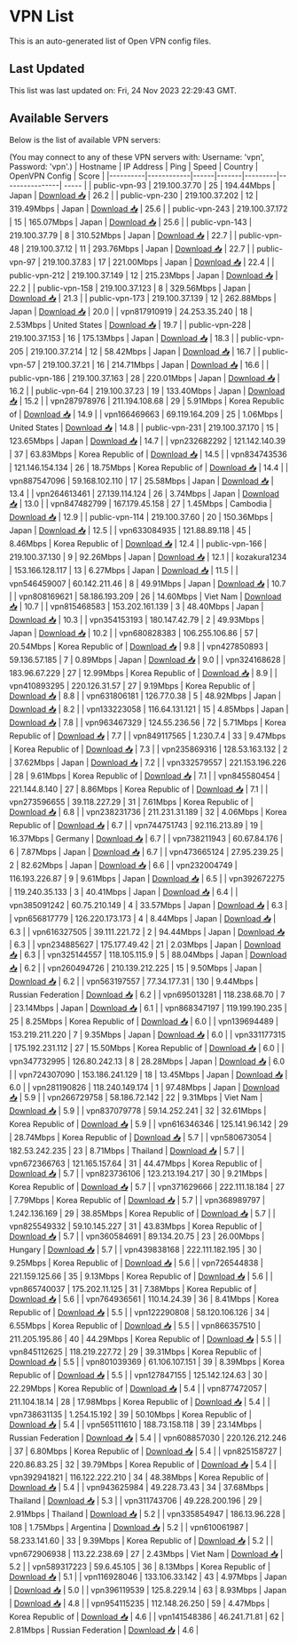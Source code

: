 # VPN List

This is an auto-generated list of Open VPN config files.

## Last Updated

This list was last updated on: Fri, 24 Nov 2023 22:29:43 GMT.

## Available Servers

Below is the list of available VPN servers:

(You may connect to any of these VPN servers with: Username: 'vpn', Password: 'vpn'.)
| Hostname | IP Address | Ping | Speed | Country | OpenVPN Config | Score |
|----------|------------|------|-------|---------|----------------| ----- |
| public-vpn-93 | 219.100.37.70 | 25 | 194.44Mbps | Japan | [Download 📥](./configs/server_0_JP.ovpn) | 26.2 |
| public-vpn-230 | 219.100.37.202 | 12 | 319.49Mbps | Japan | [Download 📥](./configs/server_1_JP.ovpn) | 25.6 |
| public-vpn-243 | 219.100.37.172 | 15 | 165.07Mbps | Japan | [Download 📥](./configs/server_2_JP.ovpn) | 25.6 |
| public-vpn-143 | 219.100.37.79 | 8 | 310.52Mbps | Japan | [Download 📥](./configs/server_3_JP.ovpn) | 22.7 |
| public-vpn-48 | 219.100.37.12 | 11 | 293.76Mbps | Japan | [Download 📥](./configs/server_4_JP.ovpn) | 22.7 |
| public-vpn-97 | 219.100.37.83 | 17 | 221.00Mbps | Japan | [Download 📥](./configs/server_5_JP.ovpn) | 22.4 |
| public-vpn-212 | 219.100.37.149 | 12 | 215.23Mbps | Japan | [Download 📥](./configs/server_6_JP.ovpn) | 22.2 |
| public-vpn-158 | 219.100.37.123 | 8 | 329.56Mbps | Japan | [Download 📥](./configs/server_7_JP.ovpn) | 21.3 |
| public-vpn-173 | 219.100.37.139 | 12 | 262.88Mbps | Japan | [Download 📥](./configs/server_8_JP.ovpn) | 20.0 |
| vpn817910919 | 24.253.35.240 | 18 | 2.53Mbps | United States | [Download 📥](./configs/server_9_US.ovpn) | 19.7 |
| public-vpn-228 | 219.100.37.153 | 16 | 175.13Mbps | Japan | [Download 📥](./configs/server_10_JP.ovpn) | 18.3 |
| public-vpn-205 | 219.100.37.214 | 12 | 58.42Mbps | Japan | [Download 📥](./configs/server_11_JP.ovpn) | 16.7 |
| public-vpn-57 | 219.100.37.21 | 16 | 214.71Mbps | Japan | [Download 📥](./configs/server_12_JP.ovpn) | 16.6 |
| public-vpn-186 | 219.100.37.163 | 28 | 220.01Mbps | Japan | [Download 📥](./configs/server_13_JP.ovpn) | 16.2 |
| public-vpn-64 | 219.100.37.23 | 19 | 133.40Mbps | Japan | [Download 📥](./configs/server_14_JP.ovpn) | 15.2 |
| vpn287978976 | 211.194.108.68 | 29 | 5.91Mbps | Korea Republic of | [Download 📥](./configs/server_15_KR.ovpn) | 14.9 |
| vpn166469663 | 69.119.164.209 | 25 | 1.06Mbps | United States | [Download 📥](./configs/server_16_US.ovpn) | 14.8 |
| public-vpn-231 | 219.100.37.170 | 15 | 123.65Mbps | Japan | [Download 📥](./configs/server_17_JP.ovpn) | 14.7 |
| vpn232682292 | 121.142.140.39 | 37 | 63.83Mbps | Korea Republic of | [Download 📥](./configs/server_18_KR.ovpn) | 14.5 |
| vpn834743536 | 121.146.154.134 | 26 | 18.75Mbps | Korea Republic of | [Download 📥](./configs/server_19_KR.ovpn) | 14.4 |
| vpn887547096 | 59.168.102.110 | 17 | 25.58Mbps | Japan | [Download 📥](./configs/server_20_JP.ovpn) | 13.4 |
| vpn264613461 | 27.139.114.124 | 26 | 3.74Mbps | Japan | [Download 📥](./configs/server_21_JP.ovpn) | 13.0 |
| vpn847482799 | 167.179.45.158 | 27 | 1.45Mbps | Cambodia | [Download 📥](./configs/server_22_KH.ovpn) | 12.9 |
| public-vpn-114 | 219.100.37.60 | 20 | 150.36Mbps | Japan | [Download 📥](./configs/server_23_JP.ovpn) | 12.5 |
| vpn633084935 | 121.88.89.118 | 45 | 8.46Mbps | Korea Republic of | [Download 📥](./configs/server_24_KR.ovpn) | 12.4 |
| public-vpn-166 | 219.100.37.130 | 9 | 92.26Mbps | Japan | [Download 📥](./configs/server_25_JP.ovpn) | 12.1 |
| kozakura1234 | 153.166.128.117 | 13 | 6.27Mbps | Japan | [Download 📥](./configs/server_26_JP.ovpn) | 11.5 |
| vpn546459007 | 60.142.211.46 | 8 | 49.91Mbps | Japan | [Download 📥](./configs/server_27_JP.ovpn) | 10.7 |
| vpn808169621 | 58.186.193.209 | 26 | 14.60Mbps | Viet Nam | [Download 📥](./configs/server_28_VN.ovpn) | 10.7 |
| vpn815468583 | 153.202.161.139 | 3 | 48.40Mbps | Japan | [Download 📥](./configs/server_29_JP.ovpn) | 10.3 |
| vpn354153193 | 180.147.42.79 | 2 | 49.93Mbps | Japan | [Download 📥](./configs/server_30_JP.ovpn) | 10.2 |
| vpn680828383 | 106.255.106.86 | 57 | 20.54Mbps | Korea Republic of | [Download 📥](./configs/server_31_KR.ovpn) | 9.8 |
| vpn427850893 | 59.136.57.185 | 7 | 0.89Mbps | Japan | [Download 📥](./configs/server_32_JP.ovpn) | 9.0 |
| vpn324168628 | 183.96.67.229 | 27 | 12.99Mbps | Korea Republic of | [Download 📥](./configs/server_33_KR.ovpn) | 8.9 |
| vpn410893295 | 220.126.31.57 | 27 | 9.19Mbps | Korea Republic of | [Download 📥](./configs/server_34_KR.ovpn) | 8.8 |
| vpn631806181 | 126.77.0.38 | 5 | 48.92Mbps | Japan | [Download 📥](./configs/server_35_JP.ovpn) | 8.2 |
| vpn133223058 | 116.64.131.121 | 15 | 4.85Mbps | Japan | [Download 📥](./configs/server_36_JP.ovpn) | 7.8 |
| vpn963467329 | 124.55.236.56 | 72 | 5.71Mbps | Korea Republic of | [Download 📥](./configs/server_37_KR.ovpn) | 7.7 |
| vpn849117565 | 1.230.7.4 | 33 | 9.47Mbps | Korea Republic of | [Download 📥](./configs/server_38_KR.ovpn) | 7.3 |
| vpn235869316 | 128.53.163.132 | 2 | 37.62Mbps | Japan | [Download 📥](./configs/server_39_JP.ovpn) | 7.2 |
| vpn332579557 | 221.153.196.226 | 28 | 9.61Mbps | Korea Republic of | [Download 📥](./configs/server_40_KR.ovpn) | 7.1 |
| vpn845580454 | 221.144.8.140 | 27 | 8.86Mbps | Korea Republic of | [Download 📥](./configs/server_41_KR.ovpn) | 7.1 |
| vpn273596655 | 39.118.227.29 | 31 | 7.61Mbps | Korea Republic of | [Download 📥](./configs/server_42_KR.ovpn) | 6.8 |
| vpn238231736 | 211.231.31.189 | 32 | 4.06Mbps | Korea Republic of | [Download 📥](./configs/server_43_KR.ovpn) | 6.7 |
| vpn744751743 | 92.116.213.89 | 19 | 16.37Mbps | Germany | [Download 📥](./configs/server_44_DE.ovpn) | 6.7 |
| vpn738211943 | 60.67.84.176 | 6 | 7.87Mbps | Japan | [Download 📥](./configs/server_45_JP.ovpn) | 6.7 |
| vpn473665124 | 27.95.239.25 | 2 | 82.62Mbps | Japan | [Download 📥](./configs/server_46_JP.ovpn) | 6.6 |
| vpn232004749 | 116.193.226.87 | 9 | 9.61Mbps | Japan | [Download 📥](./configs/server_47_JP.ovpn) | 6.5 |
| vpn392672275 | 119.240.35.133 | 3 | 40.41Mbps | Japan | [Download 📥](./configs/server_48_JP.ovpn) | 6.4 |
| vpn385091242 | 60.75.210.149 | 4 | 33.57Mbps | Japan | [Download 📥](./configs/server_49_JP.ovpn) | 6.3 |
| vpn656817779 | 126.220.173.173 | 4 | 8.44Mbps | Japan | [Download 📥](./configs/server_50_JP.ovpn) | 6.3 |
| vpn616327505 | 39.111.221.72 | 2 | 94.44Mbps | Japan | [Download 📥](./configs/server_51_JP.ovpn) | 6.3 |
| vpn234885627 | 175.177.49.42 | 21 | 2.03Mbps | Japan | [Download 📥](./configs/server_52_JP.ovpn) | 6.3 |
| vpn325144557 | 118.105.115.9 | 5 | 88.04Mbps | Japan | [Download 📥](./configs/server_53_JP.ovpn) | 6.2 |
| vpn260494726 | 210.139.212.225 | 15 | 9.50Mbps | Japan | [Download 📥](./configs/server_54_JP.ovpn) | 6.2 |
| vpn563197557 | 77.34.177.31 | 130 | 9.44Mbps | Russian Federation | [Download 📥](./configs/server_55_RU.ovpn) | 6.2 |
| vpn695013281 | 118.238.68.70 | 7 | 23.14Mbps | Japan | [Download 📥](./configs/server_56_JP.ovpn) | 6.1 |
| vpn868347197 | 119.199.190.235 | 25 | 8.25Mbps | Korea Republic of | [Download 📥](./configs/server_57_KR.ovpn) | 6.0 |
| vpn139694489 | 153.219.211.220 | 7 | 9.35Mbps | Japan | [Download 📥](./configs/server_58_JP.ovpn) | 6.0 |
| vpn331177315 | 175.192.231.112 | 27 | 15.50Mbps | Korea Republic of | [Download 📥](./configs/server_59_KR.ovpn) | 6.0 |
| vpn347732995 | 126.80.242.13 | 8 | 28.28Mbps | Japan | [Download 📥](./configs/server_60_JP.ovpn) | 6.0 |
| vpn724307090 | 153.186.241.129 | 18 | 13.45Mbps | Japan | [Download 📥](./configs/server_61_JP.ovpn) | 6.0 |
| vpn281190826 | 118.240.149.174 | 1 | 97.48Mbps | Japan | [Download 📥](./configs/server_62_JP.ovpn) | 5.9 |
| vpn266729758 | 58.186.72.142 | 22 | 9.31Mbps | Viet Nam | [Download 📥](./configs/server_63_VN.ovpn) | 5.9 |
| vpn837079778 | 59.14.252.241 | 32 | 32.61Mbps | Korea Republic of | [Download 📥](./configs/server_64_KR.ovpn) | 5.9 |
| vpn616346346 | 125.141.96.142 | 29 | 28.74Mbps | Korea Republic of | [Download 📥](./configs/server_65_KR.ovpn) | 5.7 |
| vpn580673054 | 182.53.242.235 | 23 | 8.71Mbps | Thailand | [Download 📥](./configs/server_66_TH.ovpn) | 5.7 |
| vpn672366763 | 121.165.157.64 | 31 | 44.47Mbps | Korea Republic of | [Download 📥](./configs/server_67_KR.ovpn) | 5.7 |
| vpn823736106 | 123.213.194.217 | 30 | 9.21Mbps | Korea Republic of | [Download 📥](./configs/server_68_KR.ovpn) | 5.7 |
| vpn371629666 | 222.111.18.184 | 27 | 7.79Mbps | Korea Republic of | [Download 📥](./configs/server_69_KR.ovpn) | 5.7 |
| vpn368989797 | 1.242.136.169 | 29 | 38.85Mbps | Korea Republic of | [Download 📥](./configs/server_70_KR.ovpn) | 5.7 |
| vpn825549332 | 59.10.145.227 | 31 | 43.83Mbps | Korea Republic of | [Download 📥](./configs/server_71_KR.ovpn) | 5.7 |
| vpn360584691 | 89.134.20.75 | 23 | 26.00Mbps | Hungary | [Download 📥](./configs/server_72_HU.ovpn) | 5.7 |
| vpn439838168 | 222.111.182.195 | 30 | 9.25Mbps | Korea Republic of | [Download 📥](./configs/server_73_KR.ovpn) | 5.6 |
| vpn726544838 | 221.159.125.66 | 35 | 9.13Mbps | Korea Republic of | [Download 📥](./configs/server_74_KR.ovpn) | 5.6 |
| vpn865740037 | 175.202.11.125 | 31 | 7.38Mbps | Korea Republic of | [Download 📥](./configs/server_75_KR.ovpn) | 5.6 |
| vpn764936561 | 110.14.24.39 | 36 | 8.41Mbps | Korea Republic of | [Download 📥](./configs/server_76_KR.ovpn) | 5.5 |
| vpn122290808 | 58.120.106.126 | 34 | 6.55Mbps | Korea Republic of | [Download 📥](./configs/server_77_KR.ovpn) | 5.5 |
| vpn866357510 | 211.205.195.86 | 40 | 44.29Mbps | Korea Republic of | [Download 📥](./configs/server_78_KR.ovpn) | 5.5 |
| vpn845112625 | 118.219.227.72 | 29 | 39.31Mbps | Korea Republic of | [Download 📥](./configs/server_79_KR.ovpn) | 5.5 |
| vpn801039369 | 61.106.107.151 | 39 | 8.39Mbps | Korea Republic of | [Download 📥](./configs/server_80_KR.ovpn) | 5.5 |
| vpn127847155 | 125.142.124.63 | 30 | 22.29Mbps | Korea Republic of | [Download 📥](./configs/server_81_KR.ovpn) | 5.4 |
| vpn877472057 | 211.104.18.14 | 28 | 17.98Mbps | Korea Republic of | [Download 📥](./configs/server_82_KR.ovpn) | 5.4 |
| vpn738631135 | 1.254.15.192 | 39 | 50.10Mbps | Korea Republic of | [Download 📥](./configs/server_83_KR.ovpn) | 5.4 |
| vpn565111610 | 188.73.158.118 | 39 | 23.14Mbps | Russian Federation | [Download 📥](./configs/server_84_RU.ovpn) | 5.4 |
| vpn608857030 | 220.126.212.246 | 37 | 6.80Mbps | Korea Republic of | [Download 📥](./configs/server_85_KR.ovpn) | 5.4 |
| vpn825158727 | 220.86.83.25 | 32 | 39.79Mbps | Korea Republic of | [Download 📥](./configs/server_86_KR.ovpn) | 5.4 |
| vpn392941821 | 116.122.222.210 | 34 | 48.38Mbps | Korea Republic of | [Download 📥](./configs/server_87_KR.ovpn) | 5.4 |
| vpn943625984 | 49.228.73.43 | 34 | 37.68Mbps | Thailand | [Download 📥](./configs/server_88_TH.ovpn) | 5.3 |
| vpn311743706 | 49.228.200.196 | 29 | 2.91Mbps | Thailand | [Download 📥](./configs/server_89_TH.ovpn) | 5.2 |
| vpn335854947 | 186.13.96.228 | 108 | 1.75Mbps | Argentina | [Download 📥](./configs/server_90_AR.ovpn) | 5.2 |
| vpn610061987 | 58.233.141.60 | 33 | 9.39Mbps | Korea Republic of | [Download 📥](./configs/server_91_KR.ovpn) | 5.2 |
| vpn672906938 | 113.22.238.69 | 27 | 2.43Mbps | Viet Nam | [Download 📥](./configs/server_92_VN.ovpn) | 5.2 |
| vpn589317223 | 59.6.45.105 | 36 | 8.13Mbps | Korea Republic of | [Download 📥](./configs/server_93_KR.ovpn) | 5.1 |
| vpn116928046 | 133.106.33.142 | 43 | 4.97Mbps | Japan | [Download 📥](./configs/server_94_JP.ovpn) | 5.0 |
| vpn396119539 | 125.8.229.14 | 63 | 8.93Mbps | Japan | [Download 📥](./configs/server_95_JP.ovpn) | 4.8 |
| vpn954115235 | 112.148.26.250 | 59 | 4.47Mbps | Korea Republic of | [Download 📥](./configs/server_96_KR.ovpn) | 4.6 |
| vpn141548386 | 46.241.71.81 | 62 | 2.81Mbps | Russian Federation | [Download 📥](./configs/server_97_RU.ovpn) | 4.6 |
